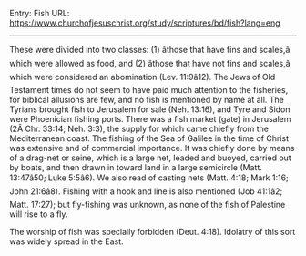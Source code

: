 Entry: Fish
URL: https://www.churchofjesuschrist.org/study/scriptures/bd/fish?lang=eng

---

These were divided into two classes: (1) âthose that have fins and scales,â which were allowed as food, and (2) âthose that have not fins and scales,â which were considered an abomination (Lev. 11:9â12). The Jews of Old Testament times do not seem to have paid much attention to the fisheries, for biblical allusions are few, and no fish is mentioned by name at all. The Tyrians brought fish to Jerusalem for sale (Neh. 13:16), and Tyre and Sidon were Phoenician fishing ports. There was a fish market (gate) in Jerusalem (2Â Chr. 33:14; Neh. 3:3), the supply for which came chiefly from the Mediterranean coast. The fishing of the Sea of Galilee in the time of Christ was extensive and of commercial importance. It was chiefly done by means of a drag-net or seine, which is a large net, leaded and buoyed, carried out by boats, and then drawn in toward land in a large semicircle (Matt. 13:47â50; Luke 5:5â6). We also read of casting nets (Matt. 4:18; Mark 1:16; John 21:6â8). Fishing with a hook and line is also mentioned (Job 41:1â2; Matt. 17:27); but fly-fishing was unknown, as none of the fish of Palestine will rise to a fly.

The worship of fish was specially forbidden (Deut. 4:18). Idolatry of this sort was widely spread in the East.

